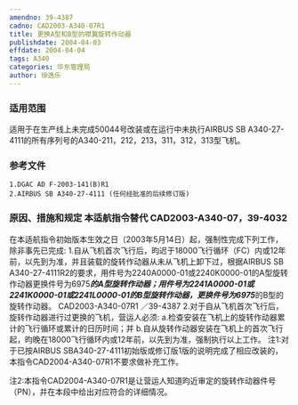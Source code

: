 ```yaml
---
amendno: 39-4387
cadno: CAD2003-A340-07R1
title: 更换A型和B型的襟翼旋转作动器
publishdate: 2004-04-03
effdate: 2004-04-04
tags: A340
categories: 华东管理局
author: 徐逸乐
---
```


### 适用范围 
适用于在生产线上未完成50044号改装或在运行中未执行AIRBUS SB A340-27-4111的所有序列号的A340-211，212，213，311，312，313型飞机。

<!--more-->
### 参考文件
    1.DGAC AD F-2003-141(B)R1 
    2.AIRBUS SB A340-27-4111 (任何经批准的后续修订版) 

### 原因、措施和规定 本适航指令替代 CAD2003-A340-07，39-4032 
在本适航指令初始版本生效之日（2003年5月14日）起，强制性完成下列工作，除非事先已完成: 
    1.自从飞机首次飞行后，昀迟于18000飞行循环（FC）内或12年前，以先到为准，并且装载的旋转作动器从未从飞机上卸下过，根据AIRBUS SB A340-27-4111R2的要求，用件号为2240A0000-01或2240K0000-01的A型旋转作动器更换件号为6975*****的A型旋转作动器；用件号为2241A0000-01或2241K0000-01或2241L0000-01的B型旋转作动器，更换件号为6975*****的B型的旋转作动器。 
       CAD2003-A340-07R1   ／39-4387 
    2.对于自从飞机首次飞行后，旋转作动器进行过更换的飞机，营运人必须: 
      a.检查安装在飞机上的旋转作动器累计的飞行循环或累计的日历时间；并 
      b.自从旋转作动器安装在飞机上的首次飞行起，昀晚在18000飞行循环内或12年前，以先到为准，强制执行以上工作。 注1:对于已按AIRBUS SBA340-27-4111初始版或修订版1版的说明完成了相应改装的，本指令CAD2004-A340-07R1不要求做补充工作。 

注2:本指令CAD2004-A340-07R1是让营运人知道昀近审定的旋转作动器件号（PN），并在本段中给出对应符合的详细情况。
